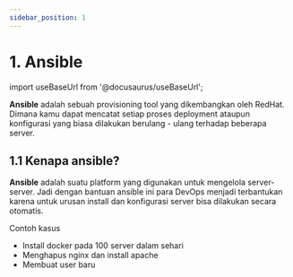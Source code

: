 ```yaml
---
sidebar_position: 1
---
```


# 1. Ansible

import useBaseUrl from '@docusaurus/useBaseUrl';

**Ansible** adalah sebuah provisioning tool yang dikembangkan oleh RedHat. Dimana kamu dapat mencatat setiap proses deployment ataupun konfigurasi yang biasa dilakukan berulang - ulang terhadap beberapa server.

## 1.1 Kenapa ansible?
**Ansible** adalah suatu platform yang digunakan untuk mengelola server-server. Jadi dengan bantuan ansible ini para DevOps menjadi terbantukan karena untuk urusan install dan konfigurasi server bisa dilakukan secara otomatis.

Contoh kasus 
- Install docker pada 100 server dalam sehari
- Menghapus nginx dan install apache
- Membuat user baru

